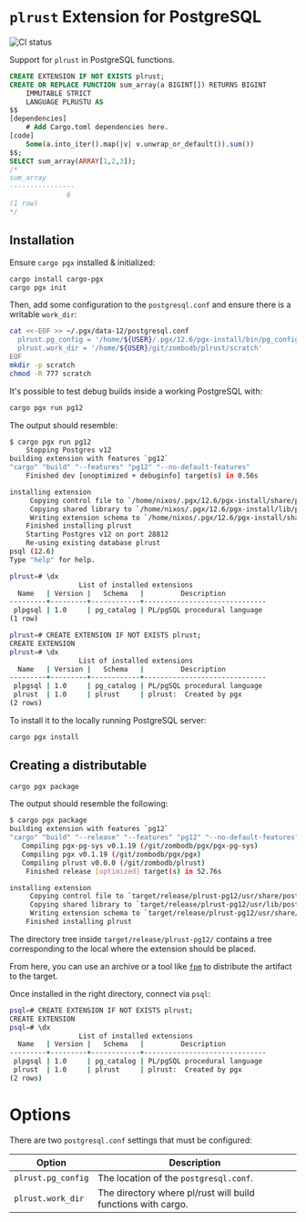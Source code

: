 # `plrust` Extension for PostgreSQL

![CI status](https://github.com/zombodb/plrust/actions/workflows/ci.yml/badge.svg)

Support for `plrust` in PostgreSQL functions.

```SQL
CREATE EXTENSION IF NOT EXISTS plrust;
CREATE OR REPLACE FUNCTION sum_array(a BIGINT[]) RETURNS BIGINT
    IMMUTABLE STRICT
    LANGUAGE PLRUSTU AS
$$
[dependencies]
    # Add Cargo.toml dependencies here.
[code]
    Some(a.into_iter().map(|v| v.unwrap_or_default()).sum())
$$;
SELECT sum_array(ARRAY[1,2,3]);
/*
sum_array
----------------
              6
(1 row)
*/
```

## Installation

Ensure `cargo pgx` installed & initialized:

```bash
cargo install cargo-pgx
cargo pgx init
```

Then, add some configuration to the `postgresql.conf` and ensure there is a
writable `work_dir`:

```bash
cat <<-EOF >> ~/.pgx/data-12/postgresql.conf
  plrust.pg_config = '/home/${USER}/.pgx/12.6/pgx-install/bin/pg_config'
  plrust.work_dir = '/home/${USER}/git/zombodb/plrust/scratch'
EOF
mkdir -p scratch
chmod -R 777 scratch
```

It's possible to test debug builds inside a working PostgreSQL with:

```bash
cargo pgx run pg12
```

The output should resemble:

```bash
$ cargo pgx run pg12
    Stopping Postgres v12
building extension with features `pg12`
"cargo" "build" "--features" "pg12" "--no-default-features"
    Finished dev [unoptimized + debuginfo] target(s) in 0.56s

installing extension
     Copying control file to `/home/nixos/.pgx/12.6/pgx-install/share/postgresql/extension/plrust.control`
     Copying shared library to `/home/nixos/.pgx/12.6/pgx-install/lib/postgresql/plrust.so`
     Writing extension schema to `/home/nixos/.pgx/12.6/pgx-install/share/postgresql/extension/plrust--1.0.sql`
    Finished installing plrust
    Starting Postgres v12 on port 28812
    Re-using existing database plrust
psql (12.6)
Type "help" for help.

plrust=# \dx
                 List of installed extensions
  Name   | Version |   Schema   |         Description
---------+---------+------------+------------------------------
 plpgsql | 1.0     | pg_catalog | PL/pgSQL procedural language
(1 row)

plrust=# CREATE EXTENSION IF NOT EXISTS plrust;
CREATE EXTENSION
plrust=# \dx
                 List of installed extensions
  Name   | Version |   Schema   |         Description
---------+---------+------------+------------------------------
 plpgsql | 1.0     | pg_catalog | PL/pgSQL procedural language
 plrust  | 1.0     | plrust     | plrust:  Created by pgx
(2 rows)
```

To install it to the locally running PostgreSQL server:

```bash
cargo pgx install
```

## Creating a distributable

```bash
cargo pgx package
```

The output should resemble the following:

```bash
$ cargo pgx package
building extension with features `pg12`
"cargo" "build" "--release" "--features" "pg12" "--no-default-features"
   Compiling pgx-pg-sys v0.1.19 (/git/zombodb/pgx/pgx-pg-sys)
   Compiling pgx v0.1.19 (/git/zombodb/pgx/pgx)
   Compiling plrust v0.0.0 (/git/zombodb/plrust)
    Finished release [optimized] target(s) in 52.76s

installing extension
     Copying control file to `target/release/plrust-pg12/usr/share/postgresql/12/extension/plrust.control`
     Copying shared library to `target/release/plrust-pg12/usr/lib/postgresql/12/lib/plrust.so`
     Writing extension schema to `target/release/plrust-pg12/usr/share/postgresql/12/extension/plrust--1.0.sql`
    Finished installing plrust
```

The directory tree inside `target/release/plrust-pg12/` contains a tree corresponding to the local 
where the extension should be placed.

From here, you can use an archive or a tool like [`fpm`][github-fpm] to distribute the artifact to
the target.

Once installed in the right directory, connect via `psql`:

```bash
psql=# CREATE EXTENSION IF NOT EXISTS plrust;
CREATE EXTENSION
psql=# \dx
                 List of installed extensions
  Name   | Version |   Schema   |         Description          
---------+---------+------------+------------------------------
 plpgsql | 1.0     | pg_catalog | PL/pgSQL procedural language
 plrust  | 1.0     | plrust     | plrust:  Created by pgx
(2 rows)
```

# Options

There are two `postgresql.conf` settings that must be configured:

Option | Description
--------------|-----------
`plrust.pg_config` | The location of the `postgresql.conf`.
`plrust.work_dir` | The directory where pl/rust will build functions with cargo.

[github-pgx]: https://github.com/zombodb/pgx
[github-fpm]: https://github.com/jordansissel/fpm
